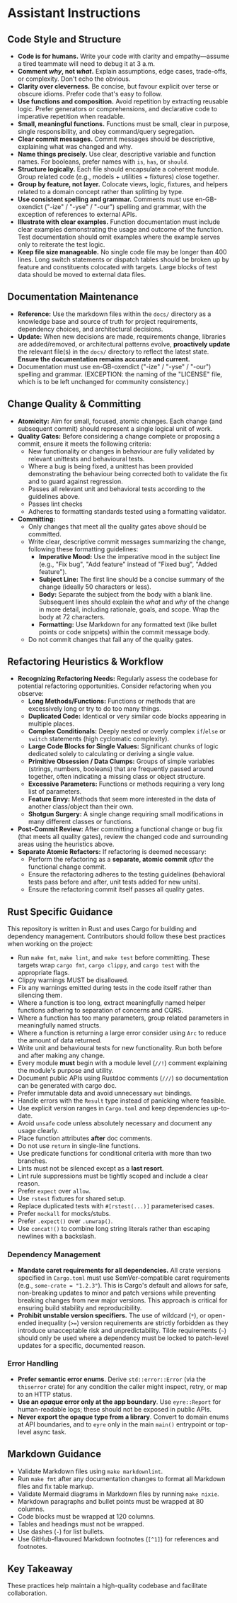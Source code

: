 # Assistant Instructions

## Code Style and Structure

- **Code is for humans.** Write your code with clarity and empathy—assume a
  tired teammate will need to debug it at 3 a.m.
- **Comment *why*, not *what*.** Explain assumptions, edge cases, trade-offs, or
  complexity. Don't echo the obvious.
- **Clarity over cleverness.** Be concise, but favour explicit over terse or
  obscure idioms. Prefer code that's easy to follow.
- **Use functions and composition.** Avoid repetition by extracting reusable
  logic. Prefer generators or comprehensions, and declarative code to
  imperative repetition when readable.
- **Small, meaningful functions.** Functions must be small, clear in purpose,
  single responsibility, and obey command/query segregation.
- **Clear commit messages.** Commit messages should be descriptive, explaining
  what was changed and why.
- **Name things precisely.** Use clear, descriptive variable and function names.
  For booleans, prefer names with `is`, `has`, or `should`.
- **Structure logically.** Each file should encapsulate a coherent module. Group
  related code (e.g., models + utilities + fixtures) close together.
- **Group by feature, not layer.** Colocate views, logic, fixtures, and helpers
  related to a domain concept rather than splitting by type.
- **Use consistent spelling and grammar.** Comments must use en-GB-oxendict
  ("-ize" / "-yse" / "-our") spelling and grammar, with the exception of
  references to external APIs.
- **Illustrate with clear examples.** Function documentation must include clear
  examples demonstrating the usage and outcome of the function. Test
  documentation should omit examples where the example serves only to reiterate
  the test logic.
- **Keep file size manageable.** No single code file may be longer than 400
  lines. Long switch statements or dispatch tables should be broken up by
  feature and constituents colocated with targets. Large blocks of test data
  should be moved to external data files.

## Documentation Maintenance

- **Reference:** Use the markdown files within the `docs/` directory as a
  knowledge base and source of truth for project requirements, dependency
  choices, and architectural decisions.
- **Update:** When new decisions are made, requirements change, libraries are
  added/removed, or architectural patterns evolve, **proactively update** the
  relevant file(s) in the `docs/` directory to reflect the latest state.
  **Ensure the documentation remains accurate and current.**
- Documentation must use en-GB-oxendict ("-ize" / "-yse" / "-our") spelling
  and grammar. (EXCEPTION: the naming of the "LICENSE" file, which is to be
  left unchanged for community consistency.)

## Change Quality & Committing

- **Atomicity:** Aim for small, focused, atomic changes. Each change (and
  subsequent commit) should represent a single logical unit of work.
- **Quality Gates:** Before considering a change complete or proposing a commit,
  ensure it meets the following criteria:
  - New functionality or changes in behaviour are fully validated by relevant
    unittests and behavioural tests.
  - Where a bug is being fixed, a unittest has been provided demonstrating the
    behaviour being corrected both to validate the fix and to guard against
    regression.
  - Passes all relevant unit and behavioral tests according to the guidelines
    above.
  - Passes lint checks
  - Adheres to formatting standards tested using a formatting validator.
- **Committing:**
  - Only changes that meet all the quality gates above should be committed.
  - Write clear, descriptive commit messages summarizing the change, following
    these formatting guidelines:
    - **Imperative Mood:** Use the imperative mood in the subject line (e.g.,
      "Fix bug", "Add feature" instead of "Fixed bug", "Added feature").
    - **Subject Line:** The first line should be a concise summary of the change
      (ideally 50 characters or less).
    - **Body:** Separate the subject from the body with a blank line. Subsequent
      lines should explain the *what* and *why* of the change in more detail,
      including rationale, goals, and scope. Wrap the body at 72 characters.
    - **Formatting:** Use Markdown for any formatted text (like bullet points or
      code snippets) within the commit message body.
  - Do not commit changes that fail any of the quality gates.

## Refactoring Heuristics & Workflow

- **Recognizing Refactoring Needs:** Regularly assess the codebase for potential
  refactoring opportunities. Consider refactoring when you observe:
  - **Long Methods/Functions:** Functions or methods that are excessively long
    or try to do too many things.
  - **Duplicated Code:** Identical or very similar code blocks appearing in
    multiple places.
  - **Complex Conditionals:** Deeply nested or overly complex `if`/`else` or
    `switch` statements (high cyclomatic complexity).
  - **Large Code Blocks for Single Values:** Significant chunks of logic
    dedicated solely to calculating or deriving a single value.
  - **Primitive Obsession / Data Clumps:** Groups of simple variables (strings,
    numbers, booleans) that are frequently passed around together, often
    indicating a missing class or object structure.
  - **Excessive Parameters:** Functions or methods requiring a very long list of
    parameters.
  - **Feature Envy:** Methods that seem more interested in the data of another
    class/object than their own.
  - **Shotgun Surgery:** A single change requiring small modifications in many
    different classes or functions.
- **Post-Commit Review:** After committing a functional change or bug fix (that
  meets all quality gates), review the changed code and surrounding areas using
  the heuristics above.
- **Separate Atomic Refactors:** If refactoring is deemed necessary:
  - Perform the refactoring as a **separate, atomic commit** *after* the
    functional change commit.
  - Ensure the refactoring adheres to the testing guidelines (behavioral tests
    pass before and after, unit tests added for new units).
  - Ensure the refactoring commit itself passes all quality gates.

## Rust Specific Guidance

This repository is written in Rust and uses Cargo for building and dependency
management. Contributors should follow these best practices when working on the
project:

- Run `make fmt`, `make lint`, and `make test` before committing. These targets
  wrap `cargo fmt`, `cargo clippy`, and `cargo test` with the appropriate flags.
- Clippy warnings MUST be disallowed.
- Fix any warnings emitted during tests in the code itself rather than
  silencing them.
- Where a function is too long, extract meaningfully named helper functions
  adhering to separation of concerns and CQRS.
- Where a function has too many parameters, group related parameters in
  meaningfully named structs.
- Where a function is returning a large error consider using `Arc` to reduce the
  amount of data returned.
- Write unit and behavioural tests for new functionality. Run both before and
  after making any change.
- Every module **must** begin with a module level (`//!`) comment explaining the
  module's purpose and utility.
- Document public APIs using Rustdoc comments (`///`) so documentation can be
  generated with cargo doc.
- Prefer immutable data and avoid unnecessary `mut` bindings.
- Handle errors with the `Result` type instead of panicking where feasible.
- Use explicit version ranges in `Cargo.toml` and keep dependencies up-to-date.
- Avoid `unsafe` code unless absolutely necessary and document any usage
  clearly.
- Place function attributes **after** doc comments.
- Do not use `return` in single-line functions.
- Use predicate functions for conditional criteria with more than two branches.
- Lints must not be silenced except as a **last resort**.
- Lint rule suppressions must be tightly scoped and include a clear reason.
- Prefer `expect` over `allow`.
- Use `rstest` fixtures for shared setup.
- Replace duplicated tests with `#[rstest(...)]` parameterised cases.
- Prefer `mockall` for mocks/stubs.
- Prefer `.expect()` over `.unwrap()`.
- Use `concat!()` to combine long string literals rather than escaping newlines
  with a backslash.

### Dependency Management

- **Mandate caret requirements for all dependencies.** All crate versions
  specified in `Cargo.toml` must use SemVer-compatible caret requirements
  (e.g., `some-crate = "1.2.3"`). This is Cargo's default and allows for safe,
  non-breaking updates to minor and patch versions while preventing breaking
  changes from new major versions. This approach is critical for ensuring build
  stability and reproducibility.
- **Prohibit unstable version specifiers.** The use of wildcard (`*`), or
  open-ended inequality (`>=`) version requirements are strictly forbidden as
  they introduce unacceptable risk and unpredictability. Tilde requirements
  (`~`) should only be used where a dependency must be locked to patch-level
  updates for a specific, documented reason.

### Error Handling

- **Prefer semantic error enums**. Derive `std::error::Error` (via the
  `thiserror` crate) for any condition the caller might inspect, retry, or map
  to an HTTP status.
- **Use an *opaque* error only at the app boundary**. Use `eyre::Report` for
  human-readable logs; these should not be exposed in public APIs.
- **Never export the opaque type from a library**. Convert to domain enums at
  API boundaries, and to `eyre` only in the main `main()` entrypoint or
  top-level async task.

## Markdown Guidance

- Validate Markdown files using `make markdownlint`.
- Run `make fmt` after any documentation changes to format all Markdown
  files and fix table markup.
- Validate Mermaid diagrams in Markdown files by running `make nixie`.
- Markdown paragraphs and bullet points must be wrapped at 80 columns.
- Code blocks must be wrapped at 120 columns.
- Tables and headings must not be wrapped.
- Use dashes (`-`) for list bullets.
- Use GitHub-flavoured Markdown footnotes (`[^1]`) for references and
  footnotes.

## Key Takeaway

These practices help maintain a high-quality codebase and facilitate
collaboration.
